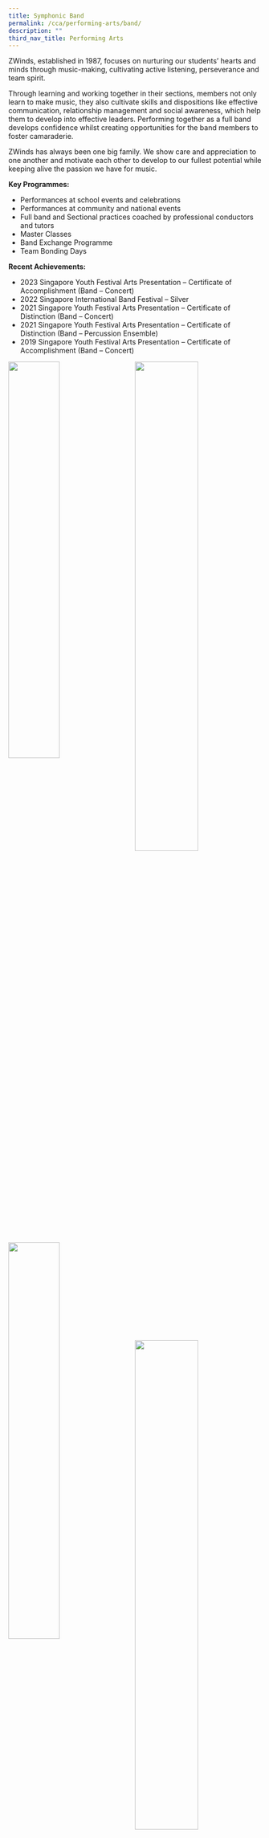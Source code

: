 ```yaml
---
title: Symphonic Band
permalink: /cca/performing-arts/band/
description: ""
third_nav_title: Performing Arts
---
```

ZWinds, established in 1987, focuses on nurturing our students’ hearts and minds through music-making, cultivating active listening, perseverance and team spirit.

Through learning and working together in their sections, members not only learn to make music, they also cultivate skills and dispositions like effective communication, relationship management and social awareness, which help them to develop into effective leaders. Performing together as a full band develops confidence whilst creating opportunities for the band members to foster camaraderie.

ZWinds has always been one big family. We show care and appreciation to one another and motivate each other to develop to our fullest potential while keeping alive the passion we have for music.

**Key Programmes:**
* Performances at school events and celebrations
* Performances at community and national events
* Full band and Sectional practices coached by professional conductors and tutors
* Master Classes
* Band Exchange Programme
* Team Bonding Days

**Recent Achievements:**
* 2023 Singapore Youth Festival Arts Presentation – Certificate of Accomplishment (Band – Concert)
* 2022 Singapore International Band Festival – Silver
* 2021 Singapore Youth Festival Arts Presentation – Certificate of Distinction (Band – Concert)
* 2021 Singapore Youth Festival Arts Presentation – Certificate of Distinction (Band – Percussion Ensemble)
* 2019 Singapore Youth Festival Arts Presentation – Certificate of Accomplishment (Band – Concert)

<img src="" style="width:45%" align="left">
<img src="" style="width:50%" align="right">

<br clear="left">

<img src="" style="width:45%" align="left">
<img src="" style="width:50%" align="right">